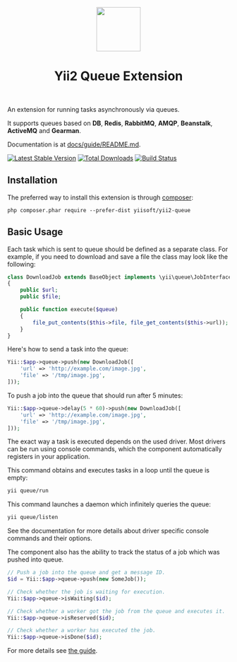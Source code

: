 <p align="center">
    <a href="https://github.com/yiisoft" target="_blank">
        <img src="https://avatars0.githubusercontent.com/u/993323" height="100px">
    </a>
    <h1 align="center">Yii2 Queue Extension</h1>
    <br>
</p>

An extension for running tasks asynchronously via queues.

It supports queues based on **DB**, **Redis**, **RabbitMQ**, **AMQP**, **Beanstalk**, **ActiveMQ** and **Gearman**.

Documentation is at [docs/guide/README.md](docs/guide/README.md).

[![Latest Stable Version](https://poser.pugx.org/yiisoft/yii2-queue/v/stable.svg)](https://packagist.org/packages/yiisoft/yii2-queue)
[![Total Downloads](https://poser.pugx.org/yiisoft/yii2-queue/downloads.svg)](https://packagist.org/packages/yiisoft/yii2-queue)
[![Build Status](https://github.com/yiisoft/yii2-queue/workflows/build/badge.svg)](https://github.com/yiisoft/yii2-queue/actions)

## Installation

The preferred way to install this extension is through [composer](https://getcomposer.org/download/):

```
php composer.phar require --prefer-dist yiisoft/yii2-queue
```

## Basic Usage

Each task which is sent to queue should be defined as a separate class.
For example, if you need to download and save a file the class may look like the following:

```php
class DownloadJob extends BaseObject implements \yii\queue\JobInterface
{
    public $url;
    public $file;

    public function execute($queue)
    {
        file_put_contents($this->file, file_get_contents($this->url));
    }
}
```

Here's how to send a task into the queue:

```php
Yii::$app->queue->push(new DownloadJob([
    'url' => 'http://example.com/image.jpg',
    'file' => '/tmp/image.jpg',
]));
```

To push a job into the queue that should run after 5 minutes:

```php
Yii::$app->queue->delay(5 * 60)->push(new DownloadJob([
    'url' => 'http://example.com/image.jpg',
    'file' => '/tmp/image.jpg',
]));
```

The exact way a task is executed depends on the used driver. Most drivers can be run using
console commands, which the component automatically registers in your application.

This command obtains and executes tasks in a loop until the queue is empty:

```sh
yii queue/run
```

This command launches a daemon which infinitely queries the queue:

```sh
yii queue/listen
```

See the documentation for more details about driver specific console commands and their options.

The component also has the ability to track the status of a job which was pushed into queue.

```php
// Push a job into the queue and get a message ID.
$id = Yii::$app->queue->push(new SomeJob());

// Check whether the job is waiting for execution.
Yii::$app->queue->isWaiting($id);

// Check whether a worker got the job from the queue and executes it.
Yii::$app->queue->isReserved($id);

// Check whether a worker has executed the job.
Yii::$app->queue->isDone($id);
```

For more details see [the guide](docs/guide/README.md).
